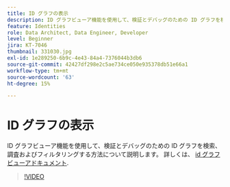 ```yaml
---
title: ID グラフの表示
description: ID グラフビューア機能を使用して、検証とデバッグのための ID グラフを検索、調査およびフィルタリングする方法について説明します。
feature: Identities
role: Data Architect, Data Engineer, Developer
level: Beginner
jira: KT-7046
thumbnail: 331030.jpg
exl-id: 1e289250-6b9c-4e43-84a4-7376044b3db6
source-git-commit: 42427df298e2c5ae734ce050e935378db51e66a1
workflow-type: tm+mt
source-wordcount: '63'
ht-degree: 15%

---
```


# ID グラフの表示

ID グラフビューア機能を使用して、検証とデバッグのための ID グラフを検索、調査およびフィルタリングする方法について説明します。 詳しくは、 [id グラフビューアドキュメント](https://experienceleague.adobe.com/docs/experience-platform/identity/ui/identity-graph-viewer.html?lang=ja).

>[!VIDEO](https://video.tv.adobe.com/v/331030?quality=12&learn=on)


